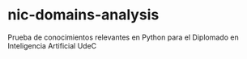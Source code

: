 # nic-domains-analysis
Prueba de conocimientos relevantes en Python para el Diplomado en Inteligencia Artificial UdeC
